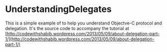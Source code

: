 UnderstandingDelegates
======================

This is a simple example of to help you understand Objectve-C protocol and delegation.  It's the source code to accompany the tutorial
at [http://codewithshabib.wordpress.com/2013/05/09/about-delegation-part-1/](http://codewithshabib.wordpress.com/2013/05/09/about-delegation-part-1/)
